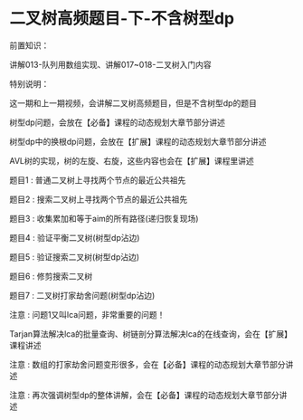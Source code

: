# 二叉树高频题目-下-不含树型dp

前置知识：

讲解013\-队列用数组实现、讲解017~018\-二叉树入门内容

特别说明：

这一期和上一期视频，会讲解二叉树高频题目，但是不含树型dp的题目

树型dp问题，会放在【必备】课程的动态规划大章节部分讲述

树型dp中的换根dp问题，会放在【扩展】课程的动态规划大章节部分讲述

AVL树的实现，树的左旋、右旋，这些内容也会在【扩展】课程里讲述

题目1 : 普通二叉树上寻找两个节点的最近公共祖先

题目2 : 搜索二叉树上寻找两个节点的最近公共祖先

题目3 : 收集累加和等于aim的所有路径\(递归恢复现场\)

题目4 : 验证平衡二叉树\(树型dp沾边\)

题目5 : 验证搜索二叉树\(树型dp沾边\)

题目6 : 修剪搜索二叉树

题目7 : 二叉树打家劫舍问题\(树型dp沾边\)

注意 : 问题1又叫lca问题，非常重要的问题！

Tarjan算法解决lca的批量查询、树链剖分算法解决lca的在线查询，会在【扩展】课程讲述

注意 : 数组的打家劫舍问题变形很多，会在【必备】课程的动态规划大章节部分讲述

注意 : 再次强调树型dp的整体讲解，会在【必备】课程的动态规划大章节部分讲述

